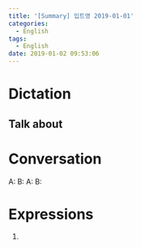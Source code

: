 ```yaml
---
title: '[Summary] 입트영 2019-01-01'
categories:
  - English
tags:
  - English
date: 2019-01-02 09:53:06
---
```


# Dictation

## Talk about

# Conversation

A:
B:
A:
B:


# Expressions

1.